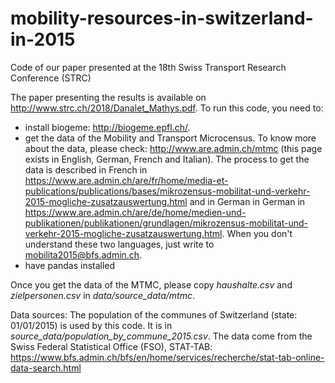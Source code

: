 # mobility-resources-in-switzerland-in-2015
Code of our paper presented at the 18th Swiss Transport Research Conference (STRC)

The paper presenting the results is available on http://www.strc.ch/2018/Danalet_Mathys.pdf.
To run this code, you need to:
- install biogeme: http://biogeme.epfl.ch/.
- get the data of the Mobility and Transport Microcensus. To know more about the data, please check: http://www.are.admin.ch/mtmc (this page exists in English, German, French and Italian). The process to get the data is described in French in https://www.are.admin.ch/are/fr/home/media-et-publications/publications/bases/mikrozensus-mobilitat-und-verkehr-2015-mogliche-zusatzauswertung.html and in German in German in https://www.are.admin.ch/are/de/home/medien-und-publikationen/publikationen/grundlagen/mikrozensus-mobilitat-und-verkehr-2015-mogliche-zusatzauswertung.html. When you don't understand these two languages, just write to mobilita2015@bfs.admin.ch.
- have pandas installed

Once you get the data of the MTMC, please copy *haushalte.csv* and *zielpersonen.csv* in *data/source_data/mtmc*.

Data sources: The population of the communes of Switzerland (state: 01/01/2015) is used by this code. It is in *source_data/population_by_commune_2015.csv*. The data come from the Swiss Federal Statistical Office (FSO), STAT-TAB: https://www.bfs.admin.ch/bfs/en/home/services/recherche/stat-tab-online-data-search.html